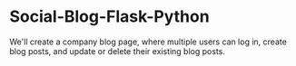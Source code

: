# Social-Blog-Flask-Python
We'll create a company blog page, where multiple users can log in, create blog posts, and update or delete their existing blog posts.

